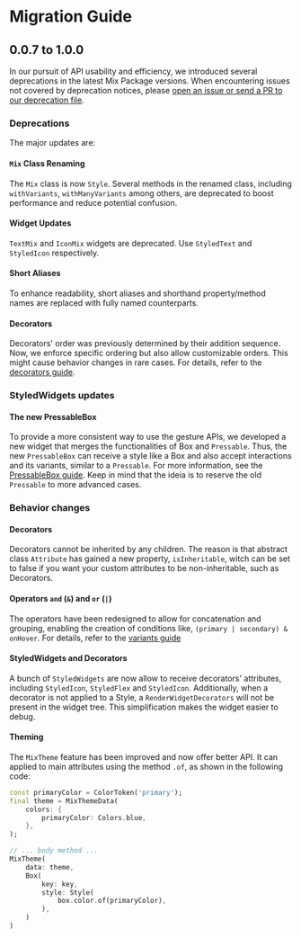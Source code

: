 # Migration Guide

## 0.0.7 to 1.0.0

In our pursuit of API usability and efficiency, we introduced several deprecations in the latest Mix Package versions. When encountering issues not covered by deprecation notices, please [open an issue or send a PR to our deprecation file](https://github.com/conceptadev/mix/blob/main/lib/src/deprecations.dart).

### Deprecations

The major updates are:

#### `Mix` Class Renaming

The `Mix` class is now `Style`. Several methods in the renamed class, including `withVariants`, `withManyVariants` among others, are deprecated to boost performance and reduce potential confusion.

#### Widget Updates

`TextMix` and `IconMix` widgets are deprecated. Use `StyledText` and `StyledIcon` respectively.

#### Short Aliases

To enhance readability, short aliases and shorthand property/method names are replaced with fully named counterparts.

#### Decorators

Decorators' order was previously determined by their addition sequence. Now, we enforce specific ordering but also allow customizable orders. This might cause behavior changes in rare cases. For details, refer to the [decorators guide](https://fluttermix.com/docs/guides/decorators).

### StyledWidgets updates

#### The new PressableBox

To provide a more consistent way to use the gesture APIs, we developed a new widget that merges the functionalities of Box and `Pressable`. Thus, the new `PressableBox` can receive a style like a Box and also accept interactions and its variants, similar to a `Pressable`. For more information, see the [PressableBox guide](https://www.fluttermix.com/docs/widgets/pressable-box).
Keep in mind that the ideia is to reserve the old `Pressable` to more advanced cases.

### Behavior changes

#### Decorators

Decorators cannot be inherited by any children. The reason is that abstract class `Attribute` has gained a new property, `isInheritable`, witch can be set to false if you want your custom attributes to be non-inheritable, such as Decorators.

#### Operators `and` (`&`) and `or` (`|`) 

The operators have been redesigned to allow for concatenation and grouping, enabling the creation of conditions like, `(primary | secondary) & onHover`. For details, refer to the [variants guide](https://www.fluttermix.com/docs/guides/variants#combining-operators)

#### StyledWidgets and Decorators

A bunch of `StyledWidgets` are now allow to receive decorators' attributes, including `StyledIcon`, `StyledFlex` and `StyledIcon`. Additionally, when a decorator is not applied to a Style, a `RenderWidgetDecorators` will not be present in the widget tree. This simplification makes the widget easier to debug.

#### Theming

The `MixTheme` feature has been improved and now offer better API. It can applied to main attributes using the method `.of`, as shown in the following code:
```dart 
const primaryColor = ColorToken('primary');
final theme = MixThemeData(
    colors: {
        primaryColor: Colors.blue,
    },
);

// ... body method ...
MixTheme(
    data: theme, 
    Box(
        key: key,
        style: Style(
            box.color.of(primaryColor),
        ),
    )
)
```